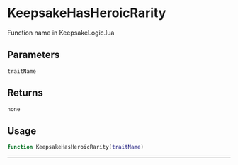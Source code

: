 # KeepsakeHasHeroicRarity
Function name in KeepsakeLogic.lua
## Parameters
`traitName`
## Returns
`none`
## Usage
```lua
function KeepsakeHasHeroicRarity(traitName)
```
---
